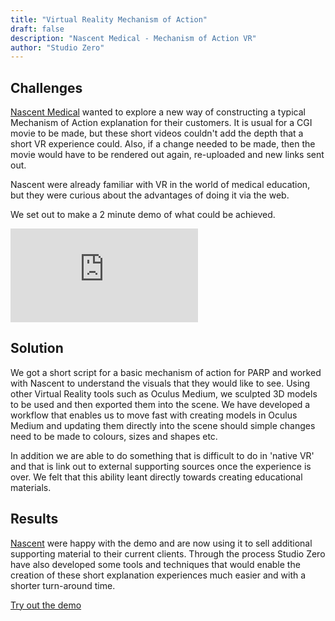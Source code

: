 ```yaml
---
title: "Virtual Reality Mechanism of Action"
draft: false
description: "Nascent Medical - Mechanism of Action VR"
author: "Studio Zero"
---
```


## Challenges

<a href="https://nascentmc.com">Nascent Medical</a> wanted to explore a new way of constructing a typical Mechanism of Action explanation for their customers. It is usual for a CGI movie to be made, but these short videos couldn't add the depth that a short VR experience could. Also, if a change needed to be made, then the movie would have to be rendered out again, re-uploaded and new links sent out.

Nascent were already familiar with VR in the world of medical education, but they were curious about the advantages of doing it via the web.

We set out to make a 2 minute demo of what could be achieved.

<div class="iframe-wrapper">
	<iframe class="loom-video" src="https://www.useloom.com/embed/3cbc2fba64314984b42e1e5c48969e19" frameborder="0" allowfullscreen></iframe>
</div>


## Solution

We got a short script for a basic mechanism of action for PARP and worked with Nascent to understand the visuals that they would like to see. Using other Virtual Reality tools such as Oculus Medium, we sculpted 3D models to be used and then exported them into the scene. We have developed a workflow that enables us to move fast with creating models in Oculus Medium and updating them directly into the scene should simple changes need to be made to colours, sizes and shapes etc.

In addition we are able to do something that is difficult to do in 'native VR' and that is link out to external supporting sources once the experience is over. We felt that this ability leant directly towards creating educational materials.

## Results

<a href="https://nascentmc.com">Nascent</a> were happy with the demo and are now using it to sell additional supporting material to their current clients. Through the process Studio Zero have also developed some tools and techniques that would enable the creation of these short explanation experiences much easier and with a shorter turn-around time.

<a href="http://nascentvr.surge.sh/">Try out the demo</a>

